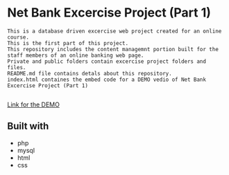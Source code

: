 # Net Bank Excercise Project (Part 1)
```
This is a database driven excercise web project created for an online course.
This is the first part of this project.
This repository includes the content managemnt portion built for the staff members of an online banking web page.
Private and public folders contain excercise project folders and files.
README.md file contains detals about this repository.
index.html containes the embed code for a DEMO vedio of Net Bank Excercise Project (Part 1)
  
```
[Link for the DEMO](https://dulanjaleefl.github.io/net_bank/)

## Built with
* php
* mysql
* html
* css




